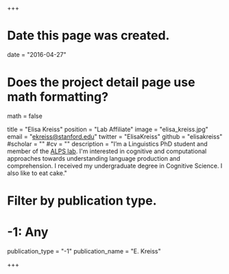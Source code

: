 +++
# Date this page was created.
date = "2016-04-27"

# Does the project detail page use math formatting?
math = false

title = "Elisa Kreiss"
position = "Lab Affiliate"
image = "elisa_kreiss.jpg"
email = "ekreiss@stanford.edu"
twitter = "ElisaKreiss"
github = "elisakreiss"
#scholar = ""
#cv = ""
description = "I’m a Linguistics PhD student and member of the [ALPS lab](http://alpslab.stanford.edu/). I'm interested in cognitive and computational approaches towards understanding language production and comprehension. I received my undergraduate degree in Cognitive Science. I also like to eat cake."

# Filter by publication type.
# -1: Any
publication_type = "-1"
publication_name = "E. Kreiss"
 
+++